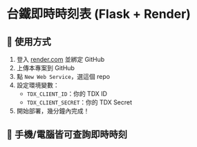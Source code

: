 # 台鐵即時時刻表 (Flask + Render)

## 🔧 使用方式
1. 登入 [render.com](https://render.com) 並綁定 GitHub
2. 上傳本專案到 GitHub
3. 點 `New Web Service`，選這個 repo
4. 設定環境變數：
   - `TDX_CLIENT_ID`：你的 TDX ID
   - `TDX_CLIENT_SECRET`：你的 TDX Secret
5. 開始部署，幾分鐘內完成！

## 📱 手機/電腦皆可查詢即時時刻
